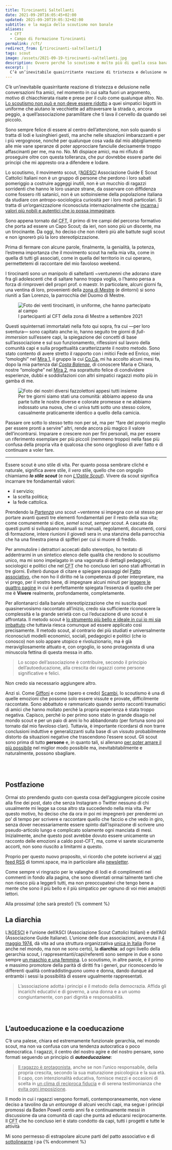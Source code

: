 ```yaml
---
title: Tirocinanti Saltellanti
date: 2021-09-20T16:05:45+02:00
updated: 2021-09-20T19:05:32+02:00
subtitle: e la magia dello scoutismo non banale
aliases:
  - CFT
  - Campo di Formazione Tirocinanti
permalink: /cft/
redirect_from: [/tirocinanti-saltellanti/]
tags: scout
image: /assets/2021-09-19-tirocinanti-saltellanti.jpg
description: Ovvero perché lo scoutismo è molto più di quella cosa banale che appare essere.
excerpt: |
  C’è un’inevitabile quasirritante reazione di tristezza e delusione nelle conversazioni fra amici, nel momento in cui salta fuori un argomento, motivo di chiacchierata risate e prese per il culo come qualunque altro.<br>No.<br><u>Lo scoutismo non può e non deve essere ridotto</u> a quei simpatici bigotti in uniforme che aiutano le vecchiette ad attraversare la strada o, ancora peggio, a quell’associazione paramilitare che ti lava il cervello da quando sei piccolo.
---
```

C’è un’inevitabile quasirritante reazione di tristezza e delusione nelle conversazioni fra amici, nel momento in cui salta fuori un argomento, motivo di chiacchierata risate e prese per il culo come qualunque altro.
No.
<u>Lo scoutismo non può e non deve essere ridotto</u> a quei simpatici bigotti in uniforme che aiutano le vecchiette ad attraversare la strada o, ancora peggio, a quell’associazione paramilitare che ti lava il cervello da quando sei piccolo.

Sono sempre felice di essere al centro dell’attenzione, non solo quando si tratta di lodi e lusinghieri gesti, ma anche nelle situazioni imbarazzanti e per i più vergognose, nonché per qualunque cosa vada dal mio abbigliamento alle mie vane speranze di poter approcciare fanciulle decisamente troppo affascinanti per me, ma no.
No.
Mi dispiace amici, ma mi rifiuto di proseguire oltre con questa tolleranza, che pur dovrebbe essere parte dei principi che mi appresto ora a difendere e lodare.

Lo scoutismo, il movimento scout, l’[AGESCI](https://agesci.it 'sito web AGESCI') Associazione Guide E Scout Cattolici Italiani non è un gruppo di persone che perdono i loro sabati pomeriggio a costruire aggeggi inutili, non è un mucchio di ragazzi sorridenti che hanno le loro usanze strane, da osservare con diffidenza come fossero riti satanici, non è un sottoinsieme della popolazione italiana da studiare con antropo-sociologica curiosità per i loro modi particolari. Si tratta di un’organizzazione riconosciuta internazionalmente che <u>incarna i valori più nobili e autentici che io possa immaginare</u>.

Sono appena tornato dal <abbr title='Campo di Formazione Tirocinanti'>CFT</abbr>, il primo di tre campi del percorso formativo che porta ad essere un Capo Scout; da ieri, non sono più un discente, ma un tirocinante. Da oggi, ho deciso che non riderò più alle battute sugli scout e non ignorerò più la loro stereotipizzazione.

Prima di fermare con alcune parole, finalmente, la genialità, la potenza, l’estrema importanza che il movimento scout ha nella mia vita, come in quella di tutti gli associati, come in quella del territorio in cui operano, permettetemi di raccontare del mio favoloso weekend.

I tirocinanti sono un manipolo di saltellanti ~ventunenni che adorano stare fra gli adolescenti che di saltare hanno troppa voglia, o l’hanno persa a forza di rimproveri dell propri prof. o maestr.
In particolare, alcuni giorni fa, una ventina di loro, provenienti della [zona di Mestre](https://www.facebook.com/agescizonamestre/ 'Pagina Facebook della zona AGESCI Mestre') (e dintorni) si sono riuniti a San Lorenzo, la parrocchia del Duomo di Mestre.

<figure>
  <img src='{{ image }}' alt='Foto dei venti tirocinanti, in uniforme, che hanno partecipato al campo' class='u-photo'>
  <figcaption>I partecipanti al CFT della zona di Mestre a settembre 2021</figcaption>
</figure>

Questi squinternati immortalati nella foto qui sopra, fra cui —per loro sventura— sono capitato anche io, hanno seguito tre giorni di <i class='en'>full-immersion</i> sull’essere capi, la spiegazione dei concetti di base sull’associazione e sul suo funzionamento, riflessioni sul lavoro della comunità capi e sulla progettualità caratterizzante il nostro metodo.
Sono stato contento di avere stretto il rapporto con i mitici Fede ed Enrico, miei “omologhi” nel [Mira 1](https://www.facebook.com/AgesciGruppoMira1/ 'pagina Facebook del gruppo Mira 1'), il gruppo la cui [<abbr title='Comunità Capi'>Co.Ca.</abbr>](https://it.wikipedia.org/wiki/Comunit%C3%A0_Capi '“Comunità Capi„ su Wikipedia') mi ha accolto alcuni mesi fa, dopo la mia partenza dal [*Costa Balenae*](https://m.facebook.com/Agesci-Costabalenae-484902901713104/ 'Pagina Facebook del gruppo Costa Balenae'), di conoscere Maria e Chiara, nostre “omologhe” nel [Mira 2](https://agescimiradue.altervista.org/ 'sito web del gruppo Mira 2'), ma soprattutto felice di condividere esperienze, dubbi e soddisfazioni con altri simpatici ragazzi molto più in gamba di me.

<figure>
	<img src='/assets/2021-09-19-promesse.jpg' alt='Foto dei nostri diversi fazzolettoni appesi tutti insieme'>
	<figcaption>Per tre giorni siamo stati una comunità: abbiamo appeso da una parte tutte le nostre diverse e colorate promesse e ne abbiamo indossato una nuova, che ci univa tutti sotto uno stesso colore, casualmente praticamente identico a quello della camicia.</figcaption>
</figure>

Passare ore sotto lo stesso tetto non per sé, ma per <q>fare del proprio meglio per essere pronti a servire</q> altri, rende ancora più magico il valore dell’incontrarsi. Imparare e crescere non per fini personali, ma per essere un riferimento esemplare per più piccoli (nemmeno troppo) nella fase più confusa della propria vita è qualcosa che sono orgoglioso di aver fatto e di continuare a voler fare.

---

Essere scout è uno stile di vita. Per quanto possa sembrare cliché e naturale, significa avere stile, il *vero* stile, quello che con orgoglio chiamiamo ***lo stile scout*** (e non [*L’Ostile Scout*](https://www.lostilescout.it/ 'L’Ostile Scout')). Vivere da scout significa incarnare tre fondamentali valori:
- il servizio;
- la scelta politica;
- la fede cattolica.

Prendendo la [*Partenza*](https://it.scoutwiki.org/Partenza '“Partenza” su ScoutWiki') uno scout ~ventenne si impegna con sé stesso per portare avanti questi tre elementi fondamentali per il resto della sua vita; come comunemente si dice, *semel scout, semper scout*. A cascata da questi punti si sviluppano manuali su manuali, regolamenti, documenti, corsi di formazione, intere riunioni il giovedì sera in una stanzina della parrocchia che ha una finestra piena di spifferi per cui si muore di freddo.

Per ammutolire i detrattori accecati dallo stereotipo, ho tentato di addentrarmi in un sintetico elenco delle qualità che rendono lo scoutismo unico, ma mi sono impelagato in una vagonata di dettagli pedagogici, sociologici e politici che nel <abbr title='Campo di Formazione Tirocinanti'>CFT</abbr> che ho concluso ieri sono stati affrontati in tre giorni. Eviterò dunque di citare e spiegare passaggi del [Patto associativo](https://it.scoutwiki.org/Patto_associativo '“Patto associativo” su ScoutWiki'), che non ho il diritto né la competenza di poter interpretare, ma vi prego, per il vostro bene, di impegnare alcuni minuti per [leggere le quattro pagine](https://www.agesci.it/?wpfb_dl=2082 'PDF del Patto associativo AGESCI') in cui è perfettamente spiegata l’essenza di quello che per me è **Vivere** realmente, profondamente, completamente.

Per allontanarci dalla banale stereotipizzazione che mi suscita quel quasinervosismo raccontato all’inizio, credo sia sufficiente riconoscere la complessità e la grande serietà con cui l’educazione di uno scout è affrontata. Il metodo scout è <u>lo strumento più bello e ideale in cui io mi sia imbattuto</u> che tuttavia riesca comunque ad essere applicato così precisamente. Il metodo scout, al contrario dei più studiati e universalmente riconosciuti modelli economici, sociali, pedagogici e politici (che io conosco) non solo appare utopico e rivoluzionario, ma è già meravigliosamente attuato e, con orgoglio, io sono protagonista di una minuscola fettina di questa messa in atto.

> Lo scopo dell’associazione è contribuire, secondo il principio dell’autoeducazione, alla crescita dei ragazzi come persone significative e felici.

Non credo sia necessario aggiungere altro.

Anzi sì. Come [Giffoni](https://www.giffonifilmfestival.it 'Giffoni Film Festival') e come (spero e credo) [Scambi](https://scambi.org 'Scambi Festival'), lo scoutismo è una di quelle emozioni che possono solo essere vissute e provate, difficilmente raccontate. Sono abbattuto e rammaricato quando sento racconti traumatici di amici che hanno mollato perché la propria esperienza è stata troppo negativa. Capisco, perché io per primo sono stato in grande disagio nel mondo scout e per un paio di anni lo ho abbandonato (per fortuna sono poi tornato dal mio favoloso clan). Tuttavia, è importante ricordarsi di non trarre conclusioni induttive e generalizzanti sulla base di un vissuto probabilmente distorto da situazioni negative che trascendono l’essere scout. Gli scout sono prima di tutto **persone** e, in quanto tali, si allenano <u>per poter amare il più possibile</u> nel miglior modo possibile ma, inevitabitabilmente e naturalmente, possono sbagliare.

<br>
<br>

## Postfazione

Ormai sto prendendo gusto con questa cosa dell’aggiungere piccole cosine alla fine dei post, dato che senza Instagram o Twitter nessuno di chi usualmente mi legge sa cosa altro sta succedendo nella mia vita. Per questo motivo, ho deciso che da ora in poi mi impegnerò per prendermi un po’ di tempo per scrivere e raccontare quello che faccio e che vedo in giro, senza dover necessariamente essere spinto dall’ispirazione di scrivere uno pseudo-articolo lungo e complicato solamente ogni manciata di mesi. Inizialmente, anche questo post avrebbe dovuto essere unicamente un racconto delle emozioni a caldo post-CFT, ma, come vi sarete sicuramente accorti, non sono riuscito a limitarmi a questo.

Proprio per questo nuovo proposito, vi ricordo che potete iscrivervi ai [vari feed RSS](/feed 'i miei feeds') di tommi.space, ma in particolare alla [newsletter](#0 'Go to the bottom of the page').

Come sempre vi ringrazio per le valanghe di lodi e di complimenti nei commenti in fondo alla pagina, che sono diventati ormai talmente tanti che non riesco più a leggerli tutti, ma non preoccupatevi che tengo bene a mente che sono il più bello e il più simpatico per ognuno di voi miei ama(n)ti lettori.

Alla prossima!
(che sarà presto!)
{% comment %}
<br>

## La diarchia

L’<abbr title='Associazione Guide E Scout Cattolici Italiani'>AGESCI</abbr> è l’unione dell’ASCI (Associazione Scout Cattolici Italiani) e dell’AGI (Associazione Guide Italiane). L’unione delle due associazioni, avvenuta il [4 maggio 1974](https://it.scoutwiki.org/4_maggio '4 maggio 1974 su ScoutWiki'), dà vita ad una struttura organizzativa <u>unica in Italia</u> (forse anche nel mondo, ma non ne sono certo), la **diarchia**: ad ogni livello della gerarchia scout, i rappresentanti/capi/referenti sono sempre in due e sono sempre <u>un maschio e una femmina</u>. Lo scoutismo, in altre parole, è il primo e massimo promotore della parità di diritti fra i generi, pur riconoscendo le differenti qualità contraddistinguono uomo e donna, dando dunque ad entrambi i sessi la possibilità di essere ugualmente rappresentati.

> L’associazione adotta i principi e il metodo della democrazia. Affida gli incarichi educativi e di governo, a una donna e a un uomo congiuntamente, con pari dignità e responsabilità.

<br>
<br>

## L’autoeducazione e la coeducazione

C’è una palese, chiara ed estremamente funzionale gerarchia, nel mondo scout, ma non va confusa con una tendenza autocratica o poco democratica. I ragazzi, il centro del nostro agire e del nostro pensare, sono formati seguendo un principio di ***autoeducazione***:

> <u>Il ragazzo è protagonista</u>, anche se non l’unico responsabile, della propria crescita, secondo la sua maturazione psicologica e la sua età. Il capo, con intenzionalità educativa, fornisce mezzi e occasioni di scelta in <u>un clima di reciproca fiducia</u> e di serena testimonianza che <u>evita ogni imposizione</u>.

Il modo in cui i ragazzi vengono formati, contemporaneamente, non viene deciso a tavolino da un <i lang='fr'>entourage</i> di alcuni vecchi capi, ma segue i principi promossi da Baden Powell cento anni fa e continuamente messi in discussione da una comunità di capi che punta ad educarsi reciprocamente. Il <abbr title='Campo di Formazione Tirocinanti'>CFT</abbr> che ho concluso ieri è stato condotto da capi, tutti i progetti e tutte le attività

Mi sono permesso di estrapolare alcune parti del patto associativo e di [sottolinearne](/underline 'Stop highlighting, start underlining') i pa
{% endcomment %}
